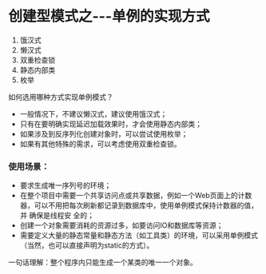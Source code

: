# 创建型模式之---单例的实现方式
1. 饿汉式
2. 懒汉式
3. 双重检查锁
4. 静态内部类
5. 枚举

如何选用哪种方式实现单例模式？
- 一般情况下，不建议懒汉式，建议使用饿汉式；
- 只有在要明确实现延迟加载效果时，才会使用静态内部类；
- 如果涉及到反序列化创建对象时，可以尝试使用枚举；
- 如果有其他特殊的需求，可以考虑使用双重检查锁。

### 使用场景：
- 要求生成唯一序列号的环境；
- 在整个项目中需要一个共享访问点或共享数据，例如一个Web页面上的计数 器，可以不用把每次刷新都记录到数据库中，使用单例模式保持计数器的值，并 确保是线程安
全的；
- 创建一个对象需要消耗的资源过多，如要访问IO和数据库等资源；
- 需要定义大量的静态常量和静态方法（如工具类）的环境，可以采用单例模式 （当然，也可以直接声明为static的方式）。

一句话理解：整个程序内只能生成一个某类的唯一一个对象。